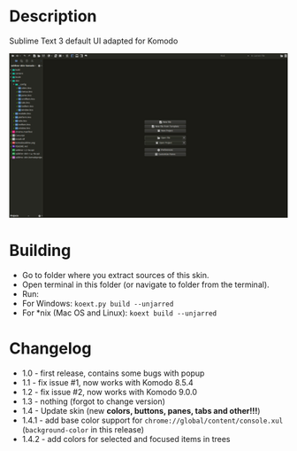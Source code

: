 Description
===================

Sublime Text 3 default UI adapted for Komodo

![Screenshot](komodosublime.png)

Building
========
* Go to folder where you extract sources of this skin.
* Open terminal in this folder (or navigate to folder from the terminal).
* Run:
* For Windows: `koext.py build --unjarred`
* For *nix (Mac OS and Linux): `koext build --unjarred`

Changelog
=========
* 1.0 - first release, contains some bugs with popup
* 1.1 - fix issue #1, now works with Komodo 8.5.4
* 1.2 - fix issue #2, now works with Komodo 9.0.0
* 1.3 - nothing (forgot to change version)
* 1.4 - Update skin (new **colors, buttons, panes, tabs and other!!!**)
* 1.4.1 - add base color support for `chrome://global/content/console.xul` (`background-color` in this release)
* 1.4.2 - add colors for selected and focused items in trees